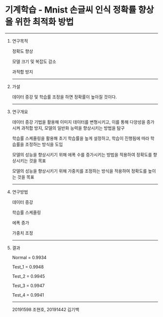 # 기계학습 - Mnist 손글씨 인식 정확률 향상을 위한 최적화 방법
***
1. 연구목적

    정확도 향상
    
    모델 크기 및 복잡도 감소
    
    과적합 방지
    
    ***
2. 가설

    데이터 증강 및 학습률 조정을 하면 정확률이 높아질 것이다.

    ***
3. 연구개요

    데이터 증강 기법을 활용해 이미지 데이터를 변형시키고, 이를 통해 다양성을 증가시켜 과적합 방지, 모델의 일반화 능력을 향상시키는 방법을 탐구
    
    학습률 스케줄링을 활용해 초기 학습률을 높게 설정하고, 학습이 진행됨에 따라 학습률을 조정하는 방식을 도입
    
    모델의 성능을 향상시키기 위해 에폭 수를 증가시키는 방법을 적용하여 정확도를 향상시키는 것을 목표
    
    모델의 성능을 향상시키기 위해 가중치를 조정하는 방식을 적용하여 정확도를 높이는 것을 목표
    
    ***
4. 연구방법
    
    데이터 증강
    
    학습률 스케줄링
    
    에폭 증가
    
    가중치 조정
    
    ***
5. 결과

    Normal = 0.9934
    
    Test_1 = 0.9948
    
    Test_2 = 0.9945
    
    Test_3 = 0.9947
    
    Test_4 = 0.9941
    
    ***
    20191598 조현호, 20191442 김기백
    
